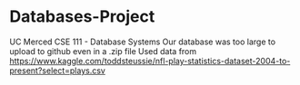 # Databases-Project
UC Merced CSE 111 - Database Systems
Our database was too large to upload to github even in a .zip file
Used data from https://www.kaggle.com/toddsteussie/nfl-play-statistics-dataset-2004-to-present?select=plays.csv
